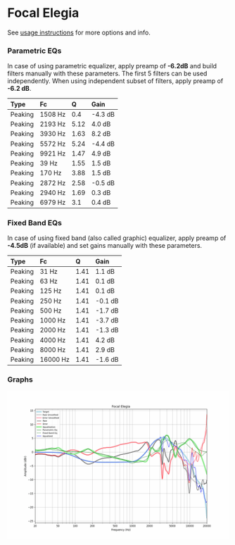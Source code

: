 # Focal Elegia
See [usage instructions](https://github.com/jaakkopasanen/AutoEq#usage) for more options and info.

### Parametric EQs
In case of using parametric equalizer, apply preamp of **-6.2dB** and build filters manually
with these parameters. The first 5 filters can be used independently.
When using independent subset of filters, apply preamp of **-6.2 dB**.

| Type    | Fc      |    Q | Gain    |
|:--------|:--------|:-----|:--------|
| Peaking | 1508 Hz | 0.4  | -4.3 dB |
| Peaking | 2193 Hz | 5.12 | 4.0 dB  |
| Peaking | 3930 Hz | 1.63 | 8.2 dB  |
| Peaking | 5572 Hz | 5.24 | -4.4 dB |
| Peaking | 9921 Hz | 1.47 | 4.9 dB  |
| Peaking | 39 Hz   | 1.55 | 1.5 dB  |
| Peaking | 170 Hz  | 3.88 | 1.5 dB  |
| Peaking | 2872 Hz | 2.58 | -0.5 dB |
| Peaking | 2940 Hz | 1.69 | 0.3 dB  |
| Peaking | 6979 Hz | 3.1  | 0.4 dB  |

### Fixed Band EQs
In case of using fixed band (also called graphic) equalizer, apply preamp of **-4.5dB**
(if available) and set gains manually with these parameters.

| Type    | Fc       |    Q | Gain    |
|:--------|:---------|:-----|:--------|
| Peaking | 31 Hz    | 1.41 | 1.1 dB  |
| Peaking | 63 Hz    | 1.41 | 0.1 dB  |
| Peaking | 125 Hz   | 1.41 | 0.1 dB  |
| Peaking | 250 Hz   | 1.41 | -0.1 dB |
| Peaking | 500 Hz   | 1.41 | -1.7 dB |
| Peaking | 1000 Hz  | 1.41 | -3.7 dB |
| Peaking | 2000 Hz  | 1.41 | -1.3 dB |
| Peaking | 4000 Hz  | 1.41 | 4.2 dB  |
| Peaking | 8000 Hz  | 1.41 | 2.9 dB  |
| Peaking | 16000 Hz | 1.41 | -1.6 dB |

### Graphs
![](./Focal%20Elegia.png)